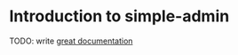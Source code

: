 # Introduction to simple-admin

TODO: write [great documentation](http://jacobian.org/writing/great-documentation/what-to-write/)
